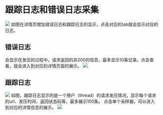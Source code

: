 # 跟踪日志和错误日志采集
![](https://github.com/jdcloudcom/cn/blob/cn-perftest/image/%20Perftest/36.png)
如图在详情页增加错误日志和跟踪日志的显示，点击对应的tab就会显示对应的日志。
## 错误日志
会显示在发压的过程中，请求返回的非200的信息，最多显示10条记录。点击查看，就会进入到对应的详情页面的展示。
![](https://github.com/jdcloudcom/cn/blob/cn-perftest/image/%20Perftest/37.png)
## 跟踪日志
![](https://github.com/jdcloudcom/cn/blob/cn-perftest/image/%20Perftest/38.png)
如图，跟踪日志显示的是一个用户（thread）的请求发压情况，显示每个请求的url、发压时间、返回状态码等，最多展示100条。
点击单个采样器，可以进入到对应的详情信息的展示。
![](https://github.com/jdcloudcom/cn/blob/cn-perftest/image/%20Perftest/39.png)
